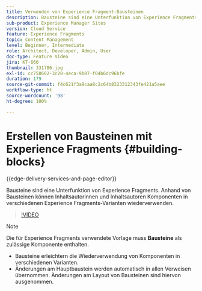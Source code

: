 ```yaml
---
title: Verwenden von Experience Fragment-Bausteinen
description: Bausteine sind eine Unterfunktion von Experience Fragments, die die Wiederverwendung von erstellten Komponenten in verschiedenen Experience Fragments-Varianten ermöglichen.
sub-product: Experience Manager Sites
version: Cloud Service
feature: Experience Fragments
topic: Content Management
level: Beginner, Intermediate
role: Architect, Developer, Admin, User
doc-type: Feature Video
jira: KT-660
thumbnail: 331786.jpg
exl-id: cc758602-3c20-4eca-9b87-f04b6dc96bfe
duration: 179
source-git-commit: f4c621f3a9caa8c2c64b8323312343fe421a5aee
workflow-type: ht
source-wordcount: '98'
ht-degree: 100%

---
```


# Erstellen von Bausteinen mit Experience Fragments {#building-blocks}

{{edge-delivery-services-and-page-editor}}

Bausteine sind eine Unterfunktion von Experience Fragments. Anhand von Bausteinen können Inhaltsautorinnen und Inhaltsautoren Komponenten in verschiedenen Experience Fragments-Varianten wiederverwenden.

>[!VIDEO](https://video.tv.adobe.com/v/331786?quality=12&learn=on)

>[!NOTE]
>
> Die für Experience Fragments verwendete Vorlage muss **Bausteine** als zulässige Komponente enthalten.

* Bausteine erleichtern die Wiederverwendung von Komponenten in verschiedenen Varianten.
* Änderungen am Hauptbaustein werden automatisch in allen Verweisen übernommen. Änderungen am Layout von Bausteinen sind hiervon ausgenommen.
